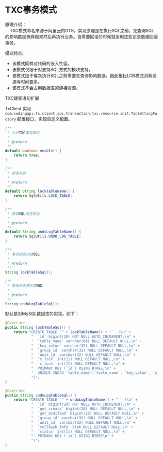 # TXC事务模式

原理介绍：    
&nbsp;&nbsp;&nbsp;&nbsp;TXC模式命名来源于阿里云的GTS，实现原理是在执行SQL之前，先查询SQL的影响数据保存起来然后再执行业务。当需要回滚的时候就采用这些记录数据回滚事务。

模式特点:
* 该模式同样对代码的嵌入性低。
* 该模式仅限于对支持SQL方式的模块支持。
* 该模式由于每次执行SQL之前需要先查询影响数据，因此相比LCN模式消耗资源与时间要多。
* 该模式不会占用数据库的连接资源。

TXC建表语句扩展

TxClient 实现 `com.codingapi.tx.client.spi.transaction.txc.resource.init.TxcSettingFactory` 配置接口，实现自定义配置。

```java
/**
 * 允许TXC事务模式
 *
 * @return
 */
default boolean enable() {
    return true;
}

/**
 * 锁表名称
 *
 * @return
 */
default String lockTableName() {
    return SqlUtils.LOCK_TABLE;
}

/**
 * 撤销SQL信息表名
 *
 * @return
 */
default String undoLogTableName() {
    return SqlUtils.UNDO_LOG_TABLE;
}

/**
 * 事务锁表创建SQL
 *
 * @return
 */
String lockTableSql();

/**
 * 撤销日志表创建SQL
 *
 * @return
 */
String undoLogTableSql();
```
默认是对MySQL数据库的实现。如下：  
```java
@Override
public String lockTableSql() {
    return "CREATE TABLE `" + lockTableName() + "`  (\n" +
            "  `id` bigint(20) NOT NULL AUTO_INCREMENT,\n" +
            "  `table_name` varchar(64) NULL DEFAULT NULL,\n" +
            "  `key_value` varchar(32) NULL DEFAULT NULL,\n" +
            "  `group_id` varchar(32) NULL DEFAULT NULL,\n" +
            "  `unit_id` varchar(32) NULL DEFAULT NULL,\n" +
            "  `x_lock` int(11) NULL DEFAULT NULL,\n" +
            "  `s_lock` int(11) NULL DEFAULT NULL,\n" +
            "  PRIMARY KEY (`id`) USING BTREE,\n" +
            "  UNIQUE INDEX `table_name`(`table_name`, `key_value`, `x_lock`) USING BTREE\n" +
            ")";
}

@Override
public String undoLogTableSql() {
    return "CREATE TABLE `" + undoLogTableName() + "`  (\n" +
            "  `id` bigint(20) NOT NULL AUTO_INCREMENT,\n" +
            "  `gmt_create` bigint(20) NULL DEFAULT NULL,\n" +
            "  `gmt_modified` bigint(20) NULL DEFAULT NULL,\n" +
            "  `group_id` varchar(32) NULL DEFAULT NULL,\n" +
            "  `unit_id` varchar(32) NULL DEFAULT NULL,\n" +
            "  `rollback_info` blob NULL DEFAULT NULL,\n" +
            "  `status` int(11) NULL DEFAULT NULL,\n" +
            "  PRIMARY KEY (`id`) USING BTREE\n" +
            ")";
}
```